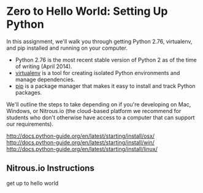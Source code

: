 [//]: <> (time: 60)
[//]: <> (type: task)

#   Zero to Hello World: Setting Up Python

In this assignment, we'll walk you through getting Python 2.76, virtualenv, and pip installed and running on your computer. 

*   Python 2.76 is the most recent stable version of Python 2 as of the time of writing (April 2014). 
*   [virtualenv](http://www.virtualenv.org/en/latest/virtualenv.html) is a tool for creating isolated Python environments and manage dependencies. 
*   [pip](http://www.pip-installer.org/en/latest/) is a package manager that makes it easy to install and track Python packages.

We'll outline the steps to take depending on if you're developing on Mac, Windows, or Nitrous.io (the cloud-based platform we recommend for students who don't otherwise have access to a computer that can support our requirements).


http://docs.python-guide.org/en/latest/starting/install/osx/
http://docs.python-guide.org/en/latest/starting/install/win/
http://docs.python-guide.org/en/latest/starting/install/linux/

## Nitrous.io Instructions


get up to hello world
